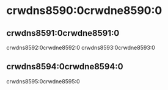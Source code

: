 # crwdns8590:0crwdne8590:0

## crwdns8591:0crwdne8591:0

crwdns8592:0crwdne8592:0 crwdns8593:0crwdne8593:0

## crwdns8594:0crwdne8594:0

crwdns8595:0crwdne8595:0